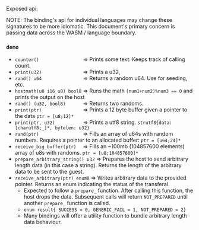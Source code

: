 Exposed api:

NOTE: The binding's api for individual languages may change these signatures to be more idiomatic.
This document's primary concern is passing data across the WASM / language boundary.

### `demo`
- `counter()                ` => Prints some text. Keeps track of calling count.
- `print(u32)               ` => Prints a u32,
- `rand() u64               ` => Returns a random u64. Use for seeding, etc.
- `hostmath(u8 i16 u8) bool8` => Runs the math `(num1+num2)%num3 == 0` and prints the output on the host
- `rand() (u32, bool8)      ` => Returns two randoms.
- `print(ptr)               ` => Prints a 12 byte buffer given a pointer to the data `ptr = [u8;12]*`
- `print(ptr, u32)          ` => Prints a utf8 string. `strutf8{data: [charutf8;_]*, bytelen: u32}`
- `rand(ptr)                ` => Fills an array of u64s with random numbers. Requires a pointer to an allocated buffer: `ptr = [u64;24]*`
- `receive_big_buffer(ptr)  ` => Fills an ~100mb (104857600 elements) array of u8s with randoms. `ptr = [u8;104857600]*`
- `prepare_arbitrary_string() u32` => Prepares the host to send arbitrary length data (in this case a string). Returns the length of the arbitrary data to be sent to the guest.
- `receive_arbitrary(ptr) enum8` => Writes arbitrary data to the provided pointer. Returns an enum indicating the status of the transferal.
    + Expected to follow a `prepare_` function. After calling this function, the host drops the data. Subsequent calls will return `NOT_PREPARED` until another `prepare_` function is called.
    + `enum result{ SUCCESS = 0, GENERIC_FAIL = 1, NOT_PREPARED = 2}`
    + Many bindings will offer a utility function to bundle arbitrary length data behaviour.